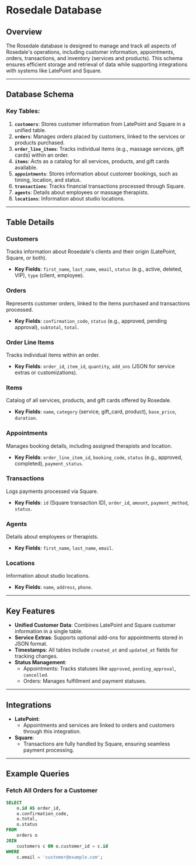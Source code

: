 # Rosedale Database

## Overview

The Rosedale database is designed to manage and track all aspects of Rosedale's operations, including customer information, appointments, orders, transactions, and inventory (services and products). This schema ensures efficient storage and retrieval of data while supporting integrations with systems like LatePoint and Square.

---

## Database Schema

### Key Tables:
1. **`customers`**: Stores customer information from LatePoint and Square in a unified table.
2. **`orders`**: Manages orders placed by customers, linked to the services or products purchased.
3. **`order_line_items`**: Tracks individual items (e.g., massage services, gift cards) within an order.
4. **`items`**: Acts as a catalog for all services, products, and gift cards available.
5. **`appointments`**: Stores information about customer bookings, such as timing, location, and status.
6. **`transactions`**: Tracks financial transactions processed through Square.
7. **`agents`**: Details about employees or massage therapists.
8. **`locations`**: Information about studio locations.

---

## Table Details

### Customers
Tracks information about Rosedale's clients and their origin (LatePoint, Square, or both).
- **Key Fields**: `first_name`, `last_name`, `email`, `status` (e.g., active, deleted, VIP), `type` (client, employee).

### Orders
Represents customer orders, linked to the items purchased and transactions processed.
- **Key Fields**: `confirmation_code`, `status` (e.g., approved, pending approval), `subtotal`, `total`.

### Order Line Items
Tracks individual items within an order.
- **Key Fields**: `order_id`, `item_id`, `quantity`, `add_ons` (JSON for service extras or customizations).

### Items
Catalog of all services, products, and gift cards offered by Rosedale.
- **Key Fields**: `name`, `category` (service, gift_card, product), `base_price`, `duration`.

### Appointments
Manages booking details, including assigned therapists and location.
- **Key Fields**: `order_line_item_id`, `booking_code`, `status` (e.g., approved, completed), `payment_status`.

### Transactions
Logs payments processed via Square.
- **Key Fields**: `id` (Square transaction ID), `order_id`, `amount`, `payment_method`, `status`.

### Agents
Details about employees or therapists.
- **Key Fields**: `first_name`, `last_name`, `email`.

### Locations
Information about studio locations.
- **Key Fields**: `name`, `address`, `phone`.

---

## Key Features

- **Unified Customer Data**: Combines LatePoint and Square customer information in a single table.
- **Service Extras**: Supports optional add-ons for appointments stored in JSON format.
- **Timestamps**: All tables include `created_at` and `updated_at` fields for tracking changes.
- **Status Management**:
  - Appointments: Tracks statuses like `approved`, `pending_approval`, `cancelled`.
  - Orders: Manages fulfillment and payment statuses.

---

## Integrations

- **LatePoint**:
  - Appointments and services are linked to orders and customers through this integration.
- **Square**:
  - Transactions are fully handled by Square, ensuring seamless payment processing.

---

## Example Queries

### Fetch All Orders for a Customer
```sql
SELECT 
    o.id AS order_id, 
    o.confirmation_code, 
    o.total, 
    o.status
FROM 
    orders o
JOIN 
    customers c ON o.customer_id = c.id
WHERE 
    c.email = 'customer@example.com';
